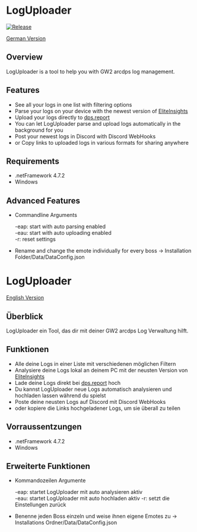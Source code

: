 # LogUploader
[![Release](https://img.shields.io/github/release/ProfBits/LogUploader2.svg?style=flat-square)](https://github.com/ProfBits/LogUploader2/releases/latest)

[German Version](#Überblick)
## Overview

LogUploader is a tool to help you with GW2 arcdps log management.

## Features

- See all your logs in one list with filtering options
- Parse your logs on your device with the newest version of [EliteInsights](https://github.com/baaron4/GW2-Elite-Insights-Parser)
- Upload your logs directly to [dps.report](https://www.dps.report)
- You can let LogUploader parse and upload logs automatically in the background for you
- Post your newest logs in Discord with Discord WebHooks
- or Copy links to uploaded logs in various formats for sharing anywhere

## Requirements

- .netFramework 4.7.2
- Windows

## Advanced Features

- Commandline Arguments

   -eap: start with auto parsing enabled  
   -eau: start with auto uploading enabled  
   -r: reset settings
- Rename and change the emote individually for every boss -> Installation Folder/Data/DataConfig.json




# LogUploader
[English Version](#Overview)
## Überblick

LogUploader ein Tool, das dir mit deiner GW2 arcdps Log Verwaltung hilft.

## Funktionen

- Alle deine Logs in einer Liste mit verschiedenen möglichen Filtern
- Analysiere deine Logs lokal an deinem PC mit der neusten Version von [EliteInsights](https://github.com/baaron4/GW2-Elite-Insights-Parser)
- Lade deine Logs direkt bei [dps.report](https://www.dps.report) hoch
- Du kannst LogUploader neue Logs automatisch analysieren und hochladen lassen während du spielst
- Poste deine neusten Logs auf Discord mit Discord WebHooks
- oder kopiere die Links hochgeladener Logs, um sie überall zu teilen

## Vorraussentzungen

- .netFramework 4.7.2
- Windows

## Erweiterte Funktionen

- Kommandozeilen Argumente

   -eap: startet LogUploader mit auto analysieren aktiv  
   -eau: startet LogUploader mit auto hochladen aktiv 
   -r: setzt die Einstellungen zurück
- Benenne jeden Boss einzeln und weise ihnen eigene Emotes zu -> Installations Ordner/Data/DataConfig.json
